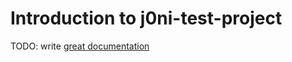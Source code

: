 # Introduction to j0ni-test-project

TODO: write [great documentation](http://jacobian.org/writing/what-to-write/)
